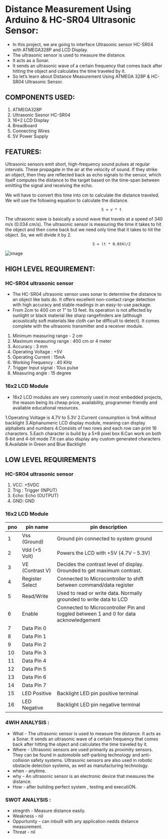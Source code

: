 # Distance Measurement Using Arduino & HC-SR04 Ultrasonic Sensor:

* In this project, we are going to interface Ultrasonic sensor HC-SR04 with ATMEGA328P and LCD Display.
* The ultrasonic sensor is used to measure the distance.
* It acts as a Sonar.
* It sends an ultrasonic wave of a certain frequency that comes back after hitting the object and calculates the time traveled by it.
* So let’s learn about Distance Measurement Using ATMEGA 328P & HC-SR04 Ultrasonic Sensor.

## COMPONENTS USED:

1. ATMEGA328P
2. Ultrasonic Sesnor HC-SR04
3. 16*2 LCD Display
4. Breadboard
5. Connecting Wires
6. 5V Power Supply

## FEATURES:

Ultrasonic sensors emit short, high-frequency sound pulses at regular intervals. These propagate in the air at the velocity of sound. If they strike an object, then they are reflected back as echo signals to the sensor, which itself computes the distance to the target based on the time-span between emitting the signal and receiving the echo.

We will have to convert this time into cm to calculate the distance traveled. We will use the following equation to calculate the distance.

                                               S = v * t
                                               
 The ultrasonic wave is basically a sound wave that travels at a speed of 340 m/s (0.034 cm/s). The ultrasonic sensor is measuring the time it takes to hit the object and then come back but we need only time that it takes to hit the object. So, we will divide it by 2.
                                           
                                           S = (t * 0.034)/2                                              

![image](https://user-images.githubusercontent.com/94309132/144060375-8026e283-b561-4b80-8d45-fa88e47b47f0.png)


## HIGH LEVEL REQUIREMENT:

###  HC-SR04 ultrasonic sensor

* The HC-SR04 ultrasonic sensor uses sonar to determine the distance to an object like bats do. It offers excellent non-contact range detection with high accuracy and stable readings in an easy-to-use package.
* From 2cm to 400 cm or 1” to 13 feet. Its operation is not affected by sunlight or black material like sharp rangefinders are (although acoustically soft materials like cloth can be difficult to detect). It comes complete with the ultrasonic transmitter and a receiver module.


1. Minimum measuring range - 2 cm
2. Maximum measuring range : 400 cm or 4 meter
3. Accuracy : 3 mm
4. Operating Voltage : +5V
5. Operating Current : 15mA
6. Working Frequency : 40 KHz
7. Trigger Input signal : 10us pulse
8. Measuring angle : 15 degree

### 16x2 LCD Module

* 16x2 LCD modules are very commonly used in most embedded projects, the reason being its cheap price, availability,  programmer friendly and available educational resources. 

1.Operating Voltage is 4.7V to 5.3V
2.Current consumption is 1mA without backlight
3.Alphanumeric LCD display module, meaning can display alphabets and numbers
4.Consists of two rows and each row can print 16 characters.
5.Each character is build by a 5×8 pixel box
6.Can work on both 8-bit and 4-bit mode
7.It can also display any custom generated characters
8.Available in Green and Blue Backlight


## LOW LEVEL REQUIREMENTS

###  HC-SR04 ultrasonic sensor

1. VCC: +5VDC
2. Trig : Trigger (INPUT)
3. Echo: Echo (OUTPUT)
4. GND: GND


### 16x2 LCD Module


|pno| pin name                  |              pin description
|---|---------------------------|---------------------------------------------------------------------------------------------|
|1  |   Vss (Ground)            |     Ground pin connected to system ground                                                   |
|2  |  Vdd (+5 Volt)            |      Powers the LCD with +5V (4.7V – 5.3V)                                                  |
|3  |  VE (Contrast V)          | Decides the contrast level of display. Grounded to get maximum contrast.                    |
|4  |  Register Select          |    Connected to Microcontroller to shift between command/data register                      |
|5  |   Read/Write              |    Used to read or write data. Normally grounded to write data to LCD                       |
|6  |   Enable                  |    Connected to Microcontroller Pin and toggled between 1 and 0 for data acknowledgement    |
|7  |   Data Pin 0              |                                                                                             |
|8  |    Data Pin 1             |                                                                                             |       
|9  |  Data Pin 2               |                                                                                             |
|10 |   Data Pin 3              |                                                                                             |  
|11 |  Data Pin 4               |                                                                                             | 
|12 |  Data Pin 5               |                                                                                             |
|13 |  Data Pin 6               |                                                                                             |
|14 |  Data Pin 7               |                                                                                             |
|15 |   LED Positive            |Backlight LED pin positive terminal                                                          |
|16 |     LED Negative          |  Backlight LED pin negative terminal                                                        |


### 4WIH ANALYSIS :

* What - The ultrasonic sensor is used to measure the distance. It acts as a Sonar. It sends an ultrasonic wave of a certain frequency          that comes back after hitting the object and calculates the time traveled by it. 
* Where - Ultrasonic sensors are used primarily as proximity sensors. They can be found in automobile self-parking technology and anti-           collision safety systems. Ultrasonic sensors are also used in robotic obstacle detection systems, as well as manufacturing             technology.
* when - anytime.
* why - An ultrasonic sensor is an electronic device that measures the distance.
* How - after buliding perfect system , testing and executiON.


### SWOT ANALYSIS :

* stregnth - Measure distance easily.
* Weakness - nil
* Oppurtunity - can inbuilt with any application nedds distance measurement.
* Threat - nil


